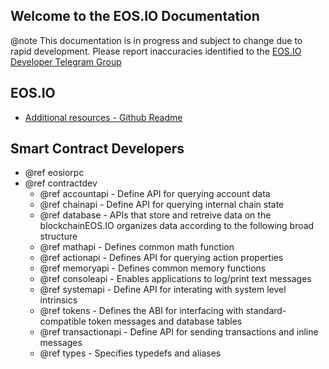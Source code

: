 Welcome to the EOS.IO Documentation
-----------------------------------

@note This documentation is in progress and subject to change due to rapid development. Please report inaccuracies identified to the [EOS.IO Developer Telegram Group](https://t.me/joinchat/EaEnSUPktgfoI-XPfMYtcQ)

## EOS.IO
 - [Additional resources - Github Readme](https://github.com/EOSIO/eos#readme)

## Smart Contract Developers
- @ref eosiorpc
- @ref contractdev
	- @ref accountapi - Define API for querying account data
	- @ref chainapi - Define API for querying internal chain state
	- @ref database - APIs that store and retreive data on the blockchainEOS.IO organizes data according to the following broad structure
	- @ref mathapi - Defines common math function
	- @ref actionapi - Defines API for querying action properties
	- @ref memoryapi - Defines common memory functions
	- @ref consoleapi - Enables applications to log/print text messages
	- @ref systemapi - 	Define API for interating with system level intrinsics
	- @ref tokens - Defines the ABI for interfacing with standard-compatible token messages and database tables
	- @ref transactionapi - Define API for sending transactions and inline messages
	- @ref types - Specifies typedefs and aliases
	
	
